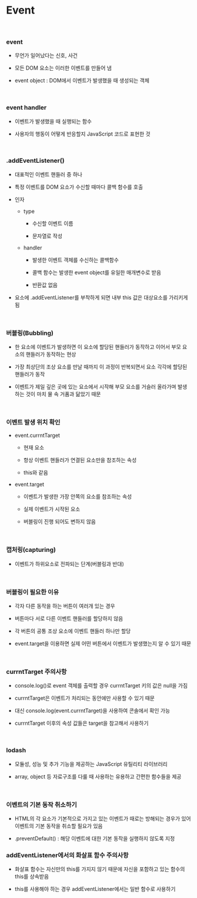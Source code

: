 # Event

<br>

### event

- 무언가 일어났다는 신호, 사건

- 모든 DOM 요소는 이러한 이벤트를 만들어 냄

- event object : DOM에서 이벤트가 발생했을 때 생성되는 객체

<br>

### event handler

- 이벤트가 발생했을 때 실행되는 함수

- 사용자의 행동이 어떻게 반응할지 JavaScript 코드로 표현한 것

<br>

### .addEventListener() 

- 대표적인 이벤트 핸들러 중 하나

- 특정 이벤트를 DOM 요소가 수신할 때마다 콜백 함수를 호출

- 인자

    - type

        - 수신할 이벤트 이름

        - 문자열로 작성

    - handler

        - 발생한 이벤트 객체를 수신하는 콜백함수

        - 콜백 함수는 발생한 event object를 유일한 매개변수로 받음

        - 반환값 없음

- 요소에 .addEventListener를 부착하게 되면 내부 this 값은 대상요소를  가리키게 됨

<br>

### 버블링(Bubbling)

- 한 요소에 이벤트가 발생하면 이 요소에 할당된 핸들러가 동작하고 이어서 부모 요소의 핸들러가 동작하는 현상

- 가장 최상단의 조상 요소를 만날 때까지 이 과정이 반복되면서 요소 각각에 할당된 핸들러가 동작

- 이벤트가 제일 깊은 곳에 있는 요소에서 시작해 부모 요소를 거슬러 올라가며 발생하는 것이 마치 물 속 거품과 닮았기 때문

<br>

### 이벤트 발생 위치 확인

- event.currntTarget

    - 현재 요소

    - 항상 이벤트 핸들러가 연결된 요소만을 참조하는 속성

    - this와 같음

- event.target

    - 이벤트가 발생한 가장 안쪽의 요소를 참조하는 속성

    - 실제 이벤트가 시작된 요소

    - 버블링이 진행 되어도 변하지 않음

<br>

### 캡처링(capturing)

- 이벤트가 하위요소로 전파되는 단계(버블링과 반대)

<br>

### 버블링이 필요한 이유

- 각자 다른 동작을 하는 버튼이 여러개 있는 경우

- 버튼마다 서로 다른 이벤트 핸들러를 할당하지 않음

- 각 버튼의 공통 조상 요소에 이벤트 핸들러 하나만 할당

- event.target을 이용하면 실제 어떤 버튼에서 이벤트가 발생했는지 알 수 있기 때문

<br>

### currntTarget 주의사항

- console.log()로 event 객체를 출력할 경우 currntTarget 키의 값은 null을 가짐

- currntTarget은 이벤트가 처리되는 동안에만 사용할 수 있기 때문

- 대신 console.log(event.currntTarget)을 사용하여 콘솔에서 확인 가능

- currntTarget 이후의 속성 값들은 target을 참고해서 사용하기

<br>

### lodash

- 모듈성, 성능 및 추가 기능을 제공하는 JavaScript 유틸리티 라이브러리

- array, object 등 자료구조를 다룰 때 사용하는 유용하고 간편한 함수들을 제공

<br>

### 이벤트의 기본 동작 취소하기

- HTML의 각 요소가 기본적으로 가지고 있는 이벤트가 때로는 방해되는 경우가 있어 이벤트의 기본 동작을 취소할 필요가 있음

- .preventDefault() : 해당 이벤트에 대한 기본 동작을 실행하지 않도록 지정

### addEventListener에서의 화살표 함수 주의사항

- 화살표 함수는 자신만의 this를 가지지 않기 때문에 자신을 포함하고 있는 함수의 this를 상속받음

- this를 사용해야 하는 경우 addEventListener에서는 일반 함수로 사용하기